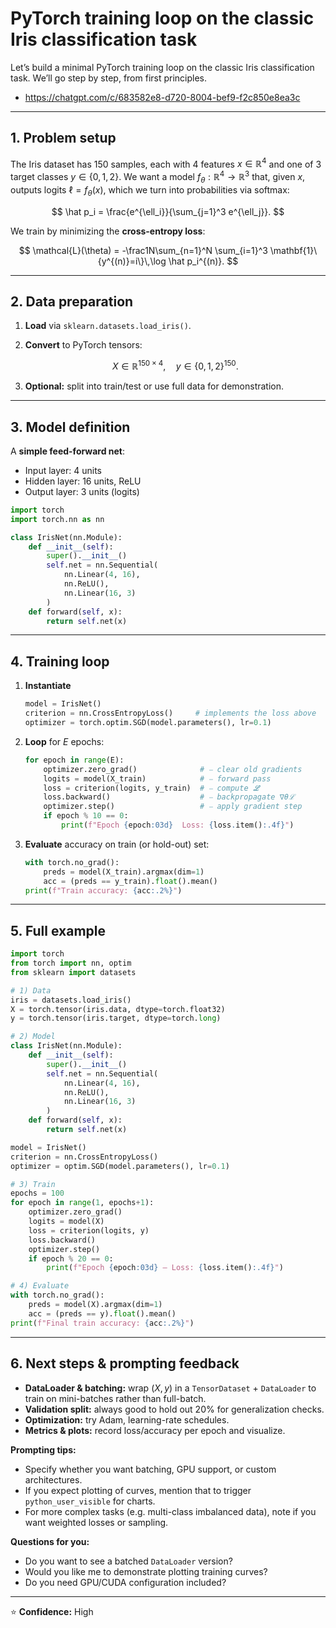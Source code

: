 # PyTorch training loop on the classic Iris classification task 

Let’s build a minimal PyTorch training loop on the classic Iris classification task. We’ll go step by step, from first principles.

- https://chatgpt.com/c/683582e8-d720-8004-bef9-f2c850e8ea3c

---

## 1. Problem setup

The Iris dataset has 150 samples, each with 4 features $x\in\mathbb{R}^4$ and one of 3 target classes $y\in\{0,1,2\}$. We want a model $f_\theta:\mathbb{R}^4\to\mathbb{R}^3$ that, given $x$, outputs logits $\ell=f_\theta(x)$, which we turn into probabilities via softmax:

$$
\hat p_i = \frac{e^{\ell_i}}{\sum_{j=1}^3 e^{\ell_j}}.
$$

We train by minimizing the **cross-entropy loss**:

$$
\mathcal{L}(\theta) = -\frac1N\sum_{n=1}^N \sum_{i=1}^3 \mathbf{1}\{y^{(n)}=i\}\,\log \hat p_i^{(n)}.
$$

---

## 2. Data preparation

1. **Load** via `sklearn.datasets.load_iris()`.
2. **Convert** to PyTorch tensors:

   $$
   X\in\mathbb{R}^{150\times4},\quad y\in\{0,1,2\}^{150}.
   $$
3. **Optional:** split into train/test or use full data for demonstration.

---

## 3. Model definition

A **simple feed-forward net**:

* Input layer: 4 units
* Hidden layer: 16 units, ReLU
* Output layer: 3 units (logits)

```python
import torch
import torch.nn as nn

class IrisNet(nn.Module):
    def __init__(self):
        super().__init__()
        self.net = nn.Sequential(
            nn.Linear(4, 16),
            nn.ReLU(),
            nn.Linear(16, 3)
        )
    def forward(self, x):
        return self.net(x)
```

---

## 4. Training loop

1. **Instantiate**

   ```python
   model = IrisNet()
   criterion = nn.CrossEntropyLoss()     # implements the loss above
   optimizer = torch.optim.SGD(model.parameters(), lr=0.1)
   ```
2. **Loop** for $E$ epochs:

   ```python
   for epoch in range(E):
       optimizer.zero_grad()              # ⎯ clear old gradients
       logits = model(X_train)            # ⎯ forward pass
       loss = criterion(logits, y_train)  # ⎯ compute ℒ
       loss.backward()                    # ⎯ backpropagate ∇θℒ
       optimizer.step()                   # ⎯ apply gradient step
       if epoch % 10 == 0:
           print(f"Epoch {epoch:03d}  Loss: {loss.item():.4f}")
   ```
3. **Evaluate** accuracy on train (or hold-out) set:

   ```python
   with torch.no_grad():
       preds = model(X_train).argmax(dim=1)
       acc = (preds == y_train).float().mean()
   print(f"Train accuracy: {acc:.2%}")
   ```

---

## 5. Full example

```python
import torch
from torch import nn, optim
from sklearn import datasets

# 1) Data
iris = datasets.load_iris()
X = torch.tensor(iris.data, dtype=torch.float32)
y = torch.tensor(iris.target, dtype=torch.long)

# 2) Model
class IrisNet(nn.Module):
    def __init__(self):
        super().__init__()
        self.net = nn.Sequential(
            nn.Linear(4, 16),
            nn.ReLU(),
            nn.Linear(16, 3)
        )
    def forward(self, x):
        return self.net(x)

model = IrisNet()
criterion = nn.CrossEntropyLoss()
optimizer = optim.SGD(model.parameters(), lr=0.1)

# 3) Train
epochs = 100
for epoch in range(1, epochs+1):
    optimizer.zero_grad()
    logits = model(X)
    loss = criterion(logits, y)
    loss.backward()
    optimizer.step()
    if epoch % 20 == 0:
        print(f"Epoch {epoch:03d} — Loss: {loss.item():.4f}")

# 4) Evaluate
with torch.no_grad():
    preds = model(X).argmax(dim=1)
    acc = (preds == y).float().mean()
print(f"Final train accuracy: {acc:.2%}")
```

---

## 6. Next steps & prompting feedback

* **DataLoader & batching:** wrap $(X,y)$ in a `TensorDataset` + `DataLoader` to train on mini-batches rather than full-batch.
* **Validation split:** always good to hold out 20% for generalization checks.
* **Optimization:** try Adam, learning-rate schedules.
* **Metrics & plots:** record loss/accuracy per epoch and visualize.

**Prompting tips:**

* Specify whether you want batching, GPU support, or custom architectures.
* If you expect plotting of curves, mention that to trigger `python_user_visible` for charts.
* For more complex tasks (e.g. multi-class imbalanced data), note if you want weighted losses or sampling.

**Questions for you:**

* Do you want to see a batched `DataLoader` version?
* Would you like me to demonstrate plotting training curves?
* Do you need GPU/CUDA configuration included?

---

⭐ **Confidence:** High
